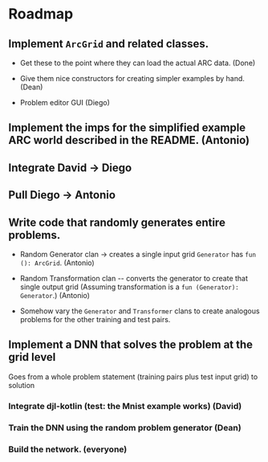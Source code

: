 # Roadmap

## Implement `ArcGrid` and related classes.

* Get these to the point where they can load the actual ARC data. (Done)

* Give them nice constructors for creating simpler examples by hand. (Dean)

* Problem editor GUI (Diego)

## Implement the imps for the simplified example ARC world described in the README. (Antonio)

## Integrate David -> Diego

## Pull Diego -> Antonio

## Write code that randomly generates entire problems.

* Random Generator clan -> creates a single input grid
  `Generator` has `fun (): ArcGrid`. (Antonio)

* Random Transformation clan -- converts the generator to create that single output grid
  (Assuming transformation is a `fun (Generator): Generator`.) (Antonio)

* Somehow vary the `Generator` and `Transformer` clans to create analogous problems for
  the other training and test pairs.
  
## Implement a DNN that solves the problem at the grid level

Goes from a whole problem statement (training pairs plus test input grid) to solution

### Integrate djl-kotlin (test: the Mnist example works) (David)

### Train the DNN using the random problem generator (Dean)

### Build the network. (everyone)



